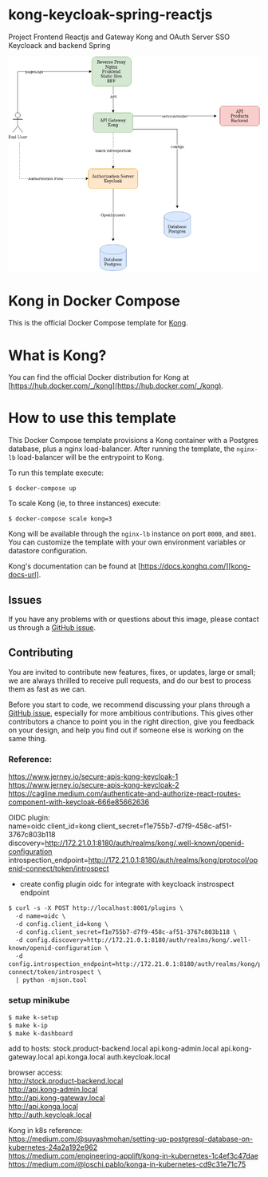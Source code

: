 # kong-keycloak-spring-reactjs
Project Frontend Reactjs and Gateway Kong and OAuth Server SSO Keycloack and backend Spring

![architecture](https://github.com/rfaguiar/kong-keycloak-spring-reactjs/blob/master/kong-keycloak-secure-api-web-app.png?raw=true)

# Kong in Docker Compose

This is the official Docker Compose template for [Kong][kong-site-url].

# What is Kong?

You can find the official Docker distribution for Kong at [https://hub.docker.com/_/kong](https://hub.docker.com/_/kong).

# How to use this template

This Docker Compose template provisions a Kong container with a Postgres database, plus a nginx load-balancer. After running the template, the `nginx-lb` load-balancer will be the entrypoint to Kong.

To run this template execute:

```shell
$ docker-compose up
```

To scale Kong (ie, to three instances) execute:

```shell
$ docker-compose scale kong=3
```

Kong will be available through the `nginx-lb` instance on port `8000`, and `8001`. You can customize the template with your own environment variables or datastore configuration.

Kong's documentation can be found at [https://docs.konghq.com/][kong-docs-url].

## Issues

If you have any problems with or questions about this image, please contact us through a [GitHub issue][github-new-issue].

## Contributing

You are invited to contribute new features, fixes, or updates, large or small; we are always thrilled to receive pull requests, and do our best to process them as fast as we can.

Before you start to code, we recommend discussing your plans through a [GitHub issue][github-new-issue], especially for more ambitious contributions. This gives other contributors a chance to point you in the right direction, give you feedback on your design, and help you find out if someone else is working on the same thing.

[kong-site-url]: https://konghq.com/
[kong-docs-url]: https://docs.konghq.com/
[github-new-issue]: https://github.com/Kong/docker-kong/issues/new

### Reference: 
https://www.jerney.io/secure-apis-kong-keycloak-1  
https://www.jerney.io/secure-apis-kong-keycloak-2  
https://cagline.medium.com/authenticate-and-authorize-react-routes-component-with-keycloak-666e85662636  

OIDC plugin:  
name=oidc 
client_id=kong 
client_secret=f1e755b7-d7f9-458c-af51-3767c803b118  
discovery=http://172.21.0.1:8180/auth/realms/kong/.well-known/openid-configuration  
introspection_endpoint=http://172.21.0.1:8180/auth/realms/kong/protocol/openid-connect/token/introspect  

* create config plugin oidc for integrate with keycloack instrospect endpoint  
``` shell
$ curl -s -X POST http://localhost:8001/plugins \
  -d name=oidc \
  -d config.client_id=kong \
  -d config.client_secret=f1e755b7-d7f9-458c-af51-3767c803b118 \
  -d config.discovery=http://172.21.0.1:8180/auth/realms/kong/.well-known/openid-configuration \
  -d config.introspection_endpoint=http://172.21.0.1:8180/auth/realms/kong/protocol/openid-connect/token/introspect \
  | python -mjson.tool  
```

### setup minikube  
``` shell
$ make k-setup  
$ make k-ip
$ make k-dashboard
```
add to hosts:
<minikube ip> stock.product-backend.local api.kong-admin.local api.kong-gateway.local api.konga.local auth.keycloak.local

browser access:  
http://stock.product-backend.local  
http://api.kong-admin.local  
http://api.kong-gateway.local  
http://api.konga.local  
http://auth.keycloak.local  

Kong in k8s reference:  
https://medium.com/@suyashmohan/setting-up-postgresql-database-on-kubernetes-24a2a192e962  
https://medium.com/engineering-applift/kong-in-kubernetes-1c4ef3c47dae  
https://medium.com/@loschi.pablo/konga-in-kubernetes-cd9c31e71c75  
